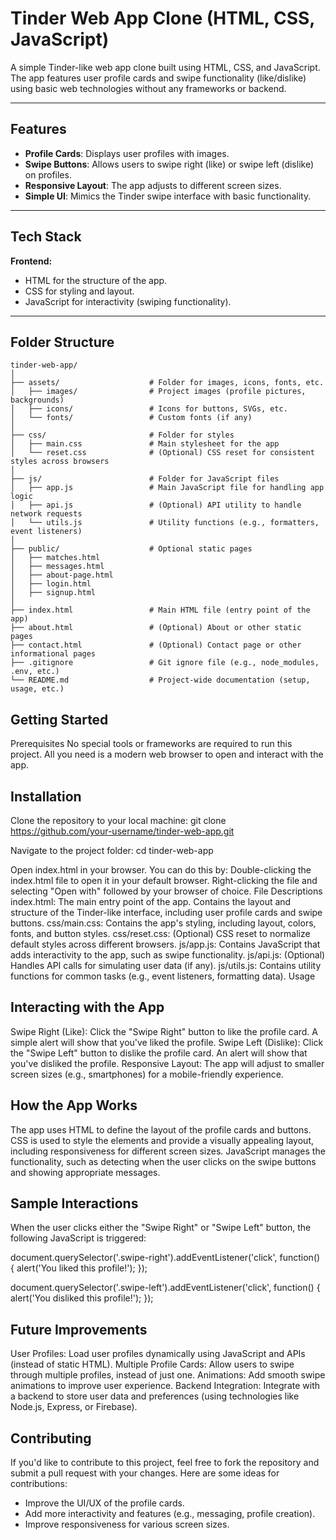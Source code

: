 # Tinder Web App Clone (HTML, CSS, JavaScript)

A simple Tinder-like web app clone built using HTML, CSS, and JavaScript. The app features user profile cards and swipe functionality (like/dislike) using basic web technologies without any frameworks or backend.

---

## Features

- **Profile Cards**: Displays user profiles with images.
- **Swipe Buttons**: Allows users to swipe right (like) or swipe left (dislike) on profiles.
- **Responsive Layout**: The app adjusts to different screen sizes.
- **Simple UI**: Mimics the Tinder swipe interface with basic functionality.

---

## Tech Stack

**Frontend:**
- HTML for the structure of the app.
- CSS for styling and layout.
- JavaScript for interactivity (swiping functionality).

---

## Folder Structure

```plaintext
tinder-web-app/
│
├── assets/                    # Folder for images, icons, fonts, etc.
│   ├── images/                # Project images (profile pictures, backgrounds)
│   ├── icons/                 # Icons for buttons, SVGs, etc.
│   └── fonts/                 # Custom fonts (if any)
│
├── css/                       # Folder for styles
│   ├── main.css               # Main stylesheet for the app
│   └── reset.css              # (Optional) CSS reset for consistent styles across browsers
│
├── js/                        # Folder for JavaScript files
│   ├── app.js                 # Main JavaScript file for handling app logic
│   ├── api.js                 # (Optional) API utility to handle network requests
│   └── utils.js               # Utility functions (e.g., formatters, event listeners)
│
├── public/                    # Optional static pages
│   ├── matches.html
│   ├── messages.html
│   ├── about-page.html
│   ├── login.html
│   ├── signup.html
│
├── index.html                 # Main HTML file (entry point of the app)
├── about.html                 # (Optional) About or other static pages
├── contact.html               # (Optional) Contact page or other informational pages
├── .gitignore                 # Git ignore file (e.g., node_modules, .env, etc.)
└── README.md                  # Project-wide documentation (setup, usage, etc.)
```
## Getting Started
Prerequisites
No special tools or frameworks are required to run this project. All you need is a modern web browser to open and interact with the app.

## Installation
Clone the repository to your local machine:
git clone https://github.com/your-username/tinder-web-app.git

Navigate to the project folder:
cd tinder-web-app

Open index.html in your browser. You can do this by:
Double-clicking the index.html file to open it in your default browser.
Right-clicking the file and selecting "Open with" followed by your browser of choice.
File Descriptions
index.html: The main entry point of the app. Contains the layout and structure of the Tinder-like interface, including user profile cards and swipe buttons.
css/main.css: Contains the app's styling, including layout, colors, fonts, and button styles.
css/reset.css: (Optional) CSS reset to normalize default styles across different browsers.
js/app.js: Contains JavaScript that adds interactivity to the app, such as swipe functionality.
js/api.js: (Optional) Handles API calls for simulating user data (if any).
js/utils.js: Contains utility functions for common tasks (e.g., event listeners, formatting data).
Usage

## Interacting with the App
Swipe Right (Like): Click the "Swipe Right" button to like the profile card. A simple alert will show that you've liked the profile.
Swipe Left (Dislike): Click the "Swipe Left" button to dislike the profile card. An alert will show that you've disliked the profile.
Responsive Layout: The app will adjust to smaller screen sizes (e.g., smartphones) for a mobile-friendly experience.

## How the App Works
The app uses HTML to define the layout of the profile cards and buttons.
CSS is used to style the elements and provide a visually appealing layout, including responsiveness for different screen sizes.
JavaScript manages the functionality, such as detecting when the user clicks on the swipe buttons and showing appropriate messages.
## Sample Interactions
When the user clicks either the "Swipe Right" or "Swipe Left" button, the following JavaScript is triggered:

document.querySelector('.swipe-right').addEventListener('click', function() {
    alert('You liked this profile!');
});

document.querySelector('.swipe-left').addEventListener('click', function() {
    alert('You disliked this profile!');
});
## Future Improvements
User Profiles: Load user profiles dynamically using JavaScript and APIs (instead of static HTML).
Multiple Profile Cards: Allow users to swipe through multiple profiles, instead of just one.
Animations: Add smooth swipe animations to improve user experience.
Backend Integration: Integrate with a backend to store user data and preferences (using technologies like Node.js, Express, or Firebase).

## Contributing
If you'd like to contribute to this project, feel free to fork the repository and submit a pull request with your changes. Here are some ideas for contributions:
- Improve the UI/UX of the profile cards.
- Add more interactivity and features (e.g., messaging, profile creation).
- Improve responsiveness for various screen sizes.
